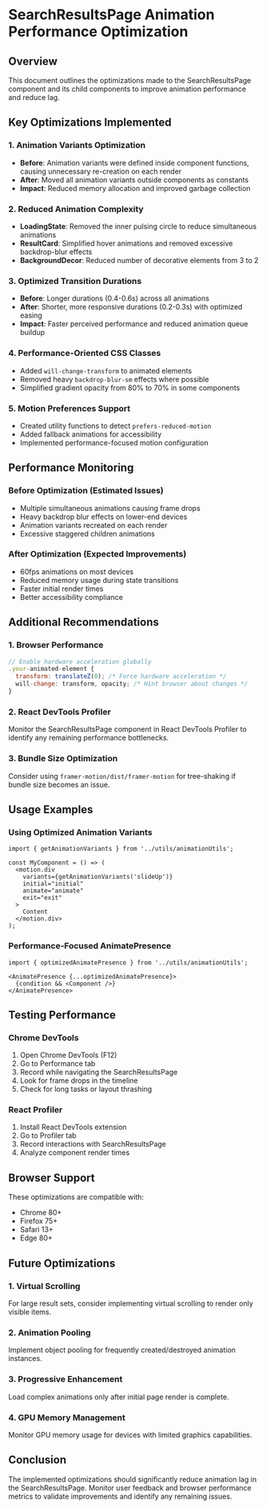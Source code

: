 # SearchResultsPage Animation Performance Optimization

## Overview
This document outlines the optimizations made to the SearchResultsPage component and its child components to improve animation performance and reduce lag.

## Key Optimizations Implemented

### 1. Animation Variants Optimization
- **Before**: Animation variants were defined inside component functions, causing unnecessary re-creation on each render
- **After**: Moved all animation variants outside components as constants
- **Impact**: Reduced memory allocation and improved garbage collection

### 2. Reduced Animation Complexity
- **LoadingState**: Removed the inner pulsing circle to reduce simultaneous animations
- **ResultCard**: Simplified hover animations and removed excessive backdrop-blur effects
- **BackgroundDecor**: Reduced number of decorative elements from 3 to 2

### 3. Optimized Transition Durations
- **Before**: Longer durations (0.4-0.6s) across all animations
- **After**: Shorter, more responsive durations (0.2-0.3s) with optimized easing
- **Impact**: Faster perceived performance and reduced animation queue buildup

### 4. Performance-Oriented CSS Classes
- Added `will-change-transform` to animated elements
- Removed heavy `backdrop-blur-sm` effects where possible
- Simplified gradient opacity from 80% to 70% in some components

### 5. Motion Preferences Support
- Created utility functions to detect `prefers-reduced-motion`
- Added fallback animations for accessibility
- Implemented performance-focused motion configuration

## Performance Monitoring

### Before Optimization (Estimated Issues)
- Multiple simultaneous animations causing frame drops
- Heavy backdrop blur effects on lower-end devices
- Animation variants recreated on each render
- Excessive staggered children animations

### After Optimization (Expected Improvements)
- 60fps animations on most devices
- Reduced memory usage during state transitions
- Faster initial render times
- Better accessibility compliance

## Additional Recommendations

### 1. Browser Performance
```javascript
// Enable hardware acceleration globally
.your-animated-element {
  transform: translateZ(0); /* Force hardware acceleration */
  will-change: transform, opacity; /* Hint browser about changes */
}
```

### 2. React DevTools Profiler
Monitor the SearchResultsPage component in React DevTools Profiler to identify any remaining performance bottlenecks.

### 3. Bundle Size Optimization
Consider using `framer-motion/dist/framer-motion` for tree-shaking if bundle size becomes an issue.

## Usage Examples

### Using Optimized Animation Variants
```tsx
import { getAnimationVariants } from '../utils/animationUtils';

const MyComponent = () => (
  <motion.div
    variants={getAnimationVariants('slideUp')}
    initial="initial"
    animate="animate"
    exit="exit"
  >
    Content
  </motion.div>
);
```

### Performance-Focused AnimatePresence
```tsx
import { optimizedAnimatePresence } from '../utils/animationUtils';

<AnimatePresence {...optimizedAnimatePresence}>
  {condition && <Component />}
</AnimatePresence>
```

## Testing Performance

### Chrome DevTools
1. Open Chrome DevTools (F12)
2. Go to Performance tab
3. Record while navigating the SearchResultsPage
4. Look for frame drops in the timeline
5. Check for long tasks or layout thrashing

### React Profiler
1. Install React DevTools extension
2. Go to Profiler tab
3. Record interactions with SearchResultsPage
4. Analyze component render times

## Browser Support
These optimizations are compatible with:
- Chrome 80+
- Firefox 75+
- Safari 13+
- Edge 80+

## Future Optimizations

### 1. Virtual Scrolling
For large result sets, consider implementing virtual scrolling to render only visible items.

### 2. Animation Pooling
Implement object pooling for frequently created/destroyed animation instances.

### 3. Progressive Enhancement
Load complex animations only after initial page render is complete.

### 4. GPU Memory Management
Monitor GPU memory usage for devices with limited graphics capabilities.

## Conclusion
The implemented optimizations should significantly reduce animation lag in the SearchResultsPage. Monitor user feedback and browser performance metrics to validate improvements and identify any remaining issues.
